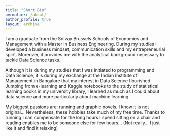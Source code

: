 ```yaml
---
title: "Short Bio"
permalink: /about/
author_profile: true
layout: archive
---
```


I am a graduate from the Solvay Brussels Schools of Economics and Management with a Master in Business Engineering. During my studies I developed a business mindset, communication skills and my entrepreneurial spirit. Moreover, it provides me with the analytical background necessary to tackle Data Science tasks.

Although it is during my studies that I was initiated to programming and Data Science, it is during my exchange at the Indian Institute of Management in Bangalore that my interest in Data Science flourished. Jumping from e-learning and Kaggle notebooks to the study of statistical learning books in my university library, I learned as much as I could about data science and more particularly about machine learning.

My biggest passions are: running and graphic novels. I know it is not original... Nevertheless, these hobbies take much of my free time. Thanks to running I can compensate for the long hours I spend sitting on a chair and reading enables me to be someone else for few hours... (Not really... I just like it and find it relaxing)

